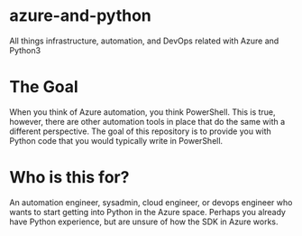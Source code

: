 # azure-and-python
All things infrastructure, automation, and DevOps related  with Azure and Python3

# The Goal
When you think of Azure automation, you think PowerShell. This is true, however, there are other automation tools in place that do the same with a different perspective. The goal of this repository is to provide you with Python code that you would typically write in PowerShell.

# Who is this for?
An automation engineer, sysadmin, cloud engineer, or devops engineer who wants to start getting into Python in the Azure space. Perhaps you already have Python experience, but are unsure of how the SDK in Azure works.